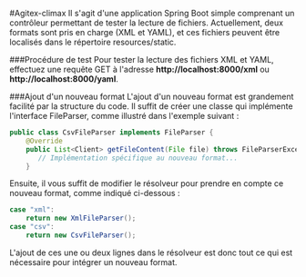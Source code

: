 
#Agitex-climax
Il s'agit d'une application Spring Boot simple comprenant un contrôleur permettant de tester la lecture de fichiers. Actuellement, deux formats sont pris en charge (XML et YAML), et ces fichiers peuvent être localisés dans le répertoire resources/static.

###Procédure de test
Pour tester la lecture des fichiers XML et YAML, effectuez une requête GET à l'adresse **http://localhost:8000/xml** ou **http://localhost:8000/yaml**.

###Ajout d'un nouveau format
L'ajout d'un nouveau format est grandement facilité par la structure du code. Il suffit de créer une classe qui implémente l'interface FileParser, comme illustré dans l'exemple suivant :

```java
public class CsvFileParser implements FileParser {
    @Override
    public List<Client> getFileContent(File file) throws FileParserException {
       // Implémentation spécifique au nouveau format...
    }
```
Ensuite, il vous suffit de modifier le résolveur pour prendre en compte ce nouveau format, comme indiqué ci-dessous :

```java
case "xml":
    return new XmlFileParser();
case "csv":
    return new CsvFileParser();
```
L'ajout de ces une ou deux lignes dans le résolveur est donc tout ce qui est nécessaire pour intégrer un nouveau format.